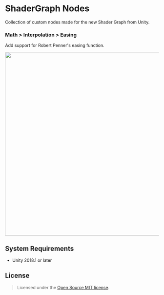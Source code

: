 # ShaderGraph Nodes

Collection of custom nodes made for the new Shader Graph from Unity.

### Math > Interpolation > Easing

Add support for Robert Penner's easing function. 

<img width="600" src=https://i.imgur.com/9eGtXuu.gif>

## System Requirements

- Unity 2018.1 or later

## License

> Licensed under the [Open Source MIT license](http://en.wikipedia.org/wiki/MIT_License).

